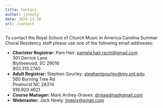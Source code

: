 ```yaml
---
title: Contact
author: jjneely
date: 2024-12-30
url: /contact
---
```

To contact the Royal School of Church Music in America Carolina Summer Choral
Residency staff please use one of the following email addresses:

  * **Chorister Registrar:** Pam Hair: <pamela.hair.rscm@gmail.com> <br />
    301 Derrick Lane<br />
    Blythewood, SC 29016<br />
    803.315.2740
  * **Adult Registrar:** Stephen Gourley: <stephenjgourley@my.unt.edu> <br />
    560 Burning Tree Rd<br />
    Pinehurst NC 28374<br />
    919.920.4621
  * **Course Manager:** Mark Ardrey-Graves: <drmagdma@gmail.com>
  * **Webmaster:** Jack Neely: <jjneely@gmail.com>
